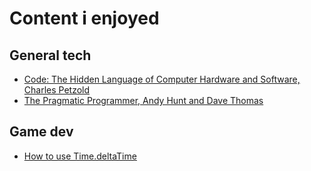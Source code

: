 # Content i enjoyed

## General tech
- [Code: The Hidden Language of Computer Hardware and Software, Charles Petzold](https://bobcarp.wordpress.com/wp-content/uploads/2014/07/code-charles-petzold.pdf)
- [The Pragmatic Programmer, Andy Hunt and Dave Thomas](https://pragprog.com/titles/tpp20/the-pragmatic-programmer-20th-anniversary-edition/)

## Game dev
- [How to use Time.deltaTime](https://www.youtube.com/watch?v=yGhfUcPjXuE)